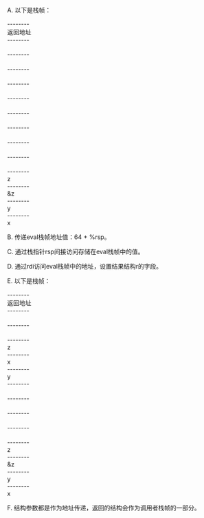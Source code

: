 A.  以下是栈帧：

--------</br>
返回地址</br>
--------</br>
</br>
--------</br>
</br>
--------</br>
</br>
--------</br>
</br>
--------</br>
</br>
--------</br>
</br>
--------</br>
</br>
--------</br>
</br>
--------</br>
</br>
--------</br>
z</br>
--------</br>
&z</br>
--------</br>
y</br>
--------</br>
x</br>

B.  传递eval栈帧地址值：64 + %rsp。

C.  通过栈指针rsp间接访问存储在eval栈帧中的值。

D.  通过rdi访问eval栈帧中的地址，设置结果结构r的字段。

E.  以下是栈帧：

--------</br>
返回地址</br>
--------</br>
</br>
--------</br>
</br>
--------</br>
z</br>
--------</br>
x</br>
--------</br>
y</br>
--------</br>
</br>
--------</br>
</br>
--------</br>
</br>
--------</br>
</br>
--------</br>
z</br>
--------</br>
&z</br>
--------</br>
y</br>
--------</br>
x</br>

F. 结构参数都是作为地址传递，返回的结构会作为调用者栈帧的一部分。